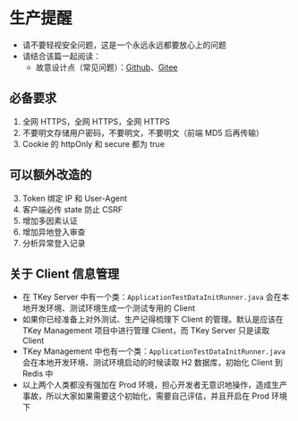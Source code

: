 
# 生产提醒

- 请不要轻视安全问题，这是一个永远永远都要放心上的问题
- 请结合该篇一起阅读：
    - 故意设计点（常见问题）：[Github](https://github.com/cdk8s/tkey-docs/blob/master/faq/README.md)、[Gitee](https://gitee.com/cdk8s/tkey-docs/blob/master/faq/README.md)

## 必备要求

1. 全网 HTTPS，全网 HTTPS，全网 HTTPS
2. 不要明文存储用户密码，不要明文，不要明文（前端 MD5 后再传输）
4. Cookie 的 httpOnly 和 secure 都为 true


## 可以额外改造的

3. Token 绑定 IP 和 User-Agent
5. 客户端必传 state 防止 CSRF
5. 增加多因素认证
6. 增加异地登入审查
6. 分析异常登入记录

## 关于 Client 信息管理

- 在 TKey Server 中有一个类：`ApplicationTestDataInitRunner.java` 会在本地开发环境、测试环境生成一个测试专用的 Client
- 如果你已经准备上对外测试、生产记得梳理下 Client 的管理。默认是应该在 TKey Management 项目中进行管理 Client，而 TKey Server 只是读取 Client
- TKey Management 中也有一个类：`ApplicationTestDataInitRunner.java` 会在本地开发环境、测试环境启动的时候读取 H2 数据库，初始化 Client 到 Redis 中
- 以上两个人类都没有强加在 Prod 环境，担心开发者无意识地操作，造成生产事故，所以大家如果需要这个初始化，需要自己评估，并且开启在 Prod 环境下







